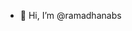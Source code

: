 - 👋 Hi, I’m @ramadhanabs


<!---
ramadhanabs/ramadhanabs is a ✨ special ✨ repository because its `README.md` (this file) appears on your GitHub profile.
You can click the Preview link to take a look at your changes.
--->
